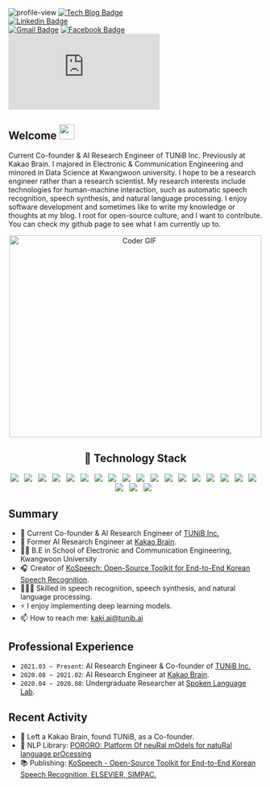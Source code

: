 ![profile-view](https://komarev.com/ghpvc/?username=sooftware)
[![Tech Blog Badge](http://img.shields.io/badge/-Tech%20blog-black?style=flat-square&logo=github&link=https://zzsza.github.io/)](https://sooftware.github.io/)	
[![Linkedin Badge](https://img.shields.io/badge/-LinkedIn-blue?style=flat-square&logo=Linkedin&logoColor=white&link=https://www.linkedin.com/in/Soo-hwan/)](https://www.linkedin.com/in/Soo-hwan/)	
[![Gmail Badge](https://img.shields.io/badge/Gmail-d14836?style=flat-square&logo=Gmail&logoColor=white&link=mailto:sh951011@gmail.com)](mailto:sh951011@gmail.com)
[![Facebook Badge](https://img.shields.io/badge/facebook-1877f2?style=flat-square&logo=facebook&logoColor=white&link=https://www.facebook.com/sooftware95)](https://www.facebook.com/sooftware95)
[![RÉSUMÉ](https://img.shields.io/badge/Résumé-blue?style=flat-square&logo=LaTex&logoColor=white&link=mailto:sh951011@gmail.com)](https://github.com/sooftware/sooftware/blob/master/CV.pdf)

## Welcome <img src="https://h5p.org/sites/default/files/h5p/content/295752/images/file-5b73018c5fa4b.gif" width="30px">   

Current Co-founder & AI Research Engineer of TUNiB Inc. Previously at Kakao Brain. I majored in Electronic & Communication Engineering and minored in Data Science at Kwangwoon university. I hope to be a research engineer rather than a research scientist. My research interests include technologies for human-machine interaction, such as automatic speech recognition, speech synthesis, and natural language processing. I enjoy software development and sometimes like to write my knowledge or thoughts at my blog. I root for open-source culture, and I want to contribute. You can check my github page to see what I am currently up to.

<p  align="center"><img src="https://github.com/sooftware/sooftware/blob/master/images/code.gif" alt="Coder GIF" width="500" height="400">
  
<h2 align="center"> 🔭 Technology Stack</h2>
<p align="center">
  <img src="https://img.shields.io/badge/windows%20-%231572B6.svg?&style=for-the-badge&logo=windows&logoColor=white" />&nbsp;&nbsp;
  <img src="https://img.shields.io/badge/Mac%20-%231572B6.svg?&style=for-the-badge&logo=apple&logoColor=white" />&nbsp;&nbsp;
  <img src="https://img.shields.io/badge/Linux%20-%231572B6.svg?&style=for-the-badge&logo=linux&logoColor=white" />&nbsp;&nbsp;
  <img src="https://img.shields.io/badge/c%20-%231572B6.svg?&style=for-the-badge&logo=c&logoColor=white" />&nbsp;&nbsp;
  <img src="https://img.shields.io/badge/java%20-%231572B6.svg?&style=for-the-badge&logo=java&logoColor=#E51E23" />&nbsp;&nbsp;
  <img src="https://img.shields.io/badge/python%20-%231572B6.svg?&style=for-the-badge&logo=python&logoColor=yellow" />&nbsp;&nbsp;
  <img src="https://img.shields.io/badge/android%20-%231572B6.svg?&style=for-the-badge&logo=android&logoColor=#7af956" />&nbsp;&nbsp;
  <img src="https://img.shields.io/badge/shell script%20-%231572B6.svg?&style=for-the-badge&logo=powershell&logoColor=#7af956" />&nbsp;&nbsp;
  <img src="https://img.shields.io/badge/arduino%20-%231572B6.svg?&style=for-the-badge&logo=arduino&logoColor=009298" />&nbsp;&nbsp;
  <img src="https://img.shields.io/badge/numpy%20-%231572B6.svg?&style=for-the-badge&logo=numpy&logoColor=yellow" />&nbsp;&nbsp;
  <img src="https://img.shields.io/badge/pandas%20-%231572B6.svg?&style=for-the-badge&logo=pandas&logoColor=0F0050" />&nbsp;&nbsp;
  <img src="https://img.shields.io/badge/scikit--learn%20-%231572B6.svg?&style=for-the-badge&logo=scikit-learn&logoColor=white" />&nbsp;&nbsp;
  <img src="https://img.shields.io/badge/pytorch%20-%231572B6.svg?&style=for-the-badge&logo=pytorch&logoColor=#E74A2B" />&nbsp;&nbsp;
  <img src="https://img.shields.io/badge/tensorflow%20-%231572B6.svg?&style=for-the-badge&logo=tensorflow&logoColor=#F77900" />&nbsp;&nbsp;
  <img src="https://img.shields.io/badge/fairseq%20-%231572B6.svg?&style=for-the-badge&logo=facebook&logoColor=white" />&nbsp;&nbsp;
  <img src="https://img.shields.io/badge/hydra%20-%231572B6.svg?&style=for-the-badge&logo=facebook&logoColor=white" />&nbsp;&nbsp;
  <img src="https://img.shields.io/badge/faiss%20-%231572B6.svg?&style=for-the-badge&logo=facebook&logoColor=white" />&nbsp;&nbsp;
  <img src="https://img.shields.io/badge/mysql%20-%231572B6.svg?&style=for-the-badge&logo=mysql&logoColor=white" />&nbsp;&nbsp;
  <img src="https://img.shields.io/badge/git%20-%231572B6.svg?&style=for-the-badge&logo=git&logoColor=EA5F46" />&nbsp;&nbsp;
  <img src="https://img.shields.io/badge/flask%20-%231572B6.svg?&style=for-the-badge&logo=flask&logoColor=white" />&nbsp;&nbsp;
  <img src="https://img.shields.io/badge/selenium%20-%231572B6.svg?&style=for-the-badge&logo=selenium&logoColor=white" />&nbsp;&nbsp;
</p>
  
## Summary
- 🌷  Current Co-founder & AI Research Engineer of [TUNiB Inc.](http://www.tunib.ai/)
- 🔭  Former AI Research Engineer at [Kakao Brain](https://www.kakaobrain.com).
- 👨‍🎓 B.E in School of Electronic and Communication Engineering, Kwangwoon University 
- 🎧 Creator of [KoSpeech: Open-Source Toolkit for End-to-End Korean Speech Recognition](https://github.com/sooftware/KoSpeech). 
- 👨🏼‍💻  Skilled in speech recognition, speech synthesis, and natural language processing.
- ⚡  I enjoy implementing deep learning models.
- 📫  How to reach me: kaki.ai@tunib.ai
  
## Professional Experience
- `2021.03 ~ Present`: AI Research Engineer & Co-founder of [TUNiB Inc.](http://www.tunib.ai/)
- `2020.08 ~ 2021.02`: AI Research Engineer at [Kakao Brain](https://www.kakaobrain.com).
- `2020.04 ~ 2020.08`: Undergraduate Researcher at [Spoken Language Lab](http://speech.sogang.ac.kr/).
  
## Recent Activity
- 🤟 Left a Kakao Brain, found TUNiB, as a Co-founder.
- 🐧 NLP Library: [PORORO: Platform Of neuRal mOdels for natuRal language prOcessing](https://github.com/kakaobrain/pororo)
- 📚  Publishing: [KoSpeech - Open-Source Toolkit for End-to-End Korean Speech Recognition, ELSEVIER, SIMPAC.](https://www.sciencedirect.com/science/article/pii/S2665963821000026)  

<!--
**sooftware/sooftware** is a ✨ _special_ ✨ repository because its `README.md` (this file) appears on your GitHub profile.
  
Here are some ideas to get you started:

- 🔭 I’m currently working on ...
- 🌱 I’m currently learning ...
- 👯 I’m looking to collaborate on ...
- 🤔 I’m looking for help with ...
- 💬 Ask me about ...
- 📫 How to reach me: ...
- 😄 Pronouns: ...
- ⚡ Fun fact: ...
-->
